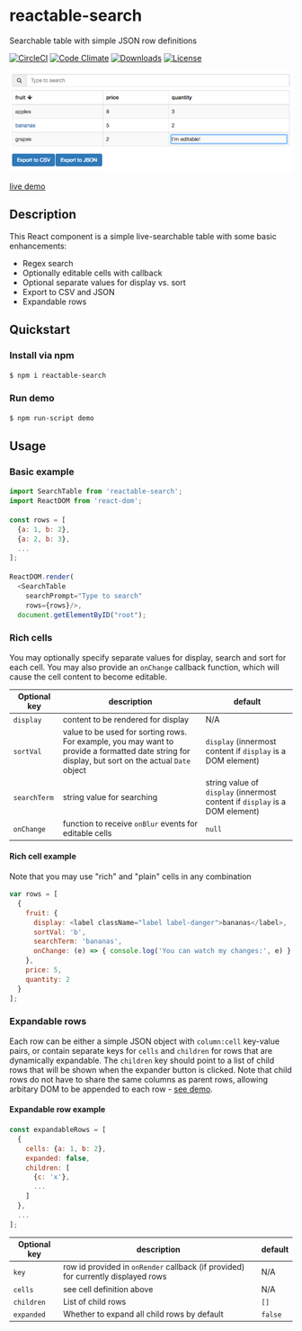 # reactable-search
Searchable table with simple JSON row definitions

[![CircleCI](https://circleci.com/gh/dbjohnson/reactable-search.svg?style=shield)](https://circleci.com/gh/dbjohnson/reactable-search)
[![Code Climate](https://codeclimate.com/github/dbjohnson/reactable-search/badges/gpa.svg)](https://codeclimate.com/github/dbjohnson/reactable-search)
[![Downloads](https://img.shields.io/npm/dm/reactable-search.svg)](https://www.npmjs.com/package/reactable-search)
[![License](https://img.shields.io/github/license/dbjohnson/reactable-search.svg)]()


[![](demo/demo.png)](https://dbjohnson.github.io/reactable-search/demo)

[live demo](https://dbjohnson.github.io/reactable-search/demo)


## Description
This React component is a simple live-searchable table with some basic enhancements:

* Regex search
* Optionally editable cells with callback
* Optional separate values for display vs. sort
* Export to CSV and JSON
* Expandable rows

## Quickstart

### Install via npm
```bash
$ npm i reactable-search
```

### Run demo
```bash
$ npm run-script demo
```

## Usage

### Basic example

``` js
import SearchTable from 'reactable-search';
import ReactDOM from 'react-dom';

const rows = [
  {a: 1, b: 2},
  {a: 2, b: 3},
  ...
];

ReactDOM.render(
  <SearchTable
    searchPrompt="Type to search"
    rows={rows}/>,
  document.getElementByID("root");
```


### Rich cells

You may optionally specify separate values for display, search and sort for each cell.  You may also provide an `onChange` callback function, which will cause the cell content to become editable.  

Optional key|description|default
------------|-----------|-------
`display`|content to be rendered for display|N/A
`sortVal`|value to be used for sorting rows.  For example, you may want to provide a formatted date string for display, but sort on the actual `Date` object|`display` (innermost content if `display` is a DOM element)
`searchTerm`|string value for searching|string value of `display` (innermost content if `display` is a DOM element)
`onChange`|function to receive `onBlur` events for editable cells|`null`

#### Rich cell example
Note that you may use "rich" and "plain" cells in any combination

```js
var rows = [
  {
    fruit: {
      display: <label className="label label-danger">bananas</label>,
      sortVal: 'b',
      searchTerm: 'bananas',
      onChange: (e) => { console.log('You can watch my changes:', e) }
    },
    price: 5,
    quantity: 2
  }
];
```

### Expandable rows
Each row can be either a simple JSON object with `column:cell` key-value pairs, or contain separate keys for `cells` and `children` for rows that are dynamically expandable.  The `children` key should point to a list of child rows that will be shown when the expander button is clicked.  Note that child rows do not have to share the same columns as parent rows, allowing arbitary DOM to be appended to each row - [see demo](https://dbjohnson.github.io/reactable-search/demo).

#### Expandable row example

```js
const expandableRows = [
  {
    cells: {a: 1, b: 2},
    expanded: false,
    children: [
      {c: 'x'},
      ...
    ]
  }, 
  ...
];
```


Optional key|description|default
------------|-----------|-------
`key`|row id provided in `onRender` callback (if provided) for currently displayed rows|N/A
`cells`|see cell definition above|N/A
`children`|List of child rows| `[]`
`expanded`|Whether to expand all child rows by default|`false`


